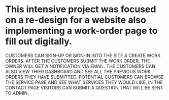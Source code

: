 # This intensive project was focused on a re-design for a website also implementing a work-order page to fill out digitally.
CUSTOMERS CAN SIGN-UP OR SIGN-IN INTO THE SITE A CREATE WORK ORDERS.
AFTER THE CUSTOMERS SUBMIT THE WORK ORDER, THE OWNER WILL GET A NOTIFICATION VIA EMAIL.
THE CUSTOMERS CAN ALSO VIEW THIER DASHBOARD AND SEE ALL THE PREVIOUS WORK ORDERS THEY HAVE SUBMITTED.
POTENTIAL CUSTOMERS CAN BROWSE THE SERVICE PAGE AND SEE WHAT SERVICES THEY WOULD LIKE.
IN THE CONTACT PAGE VISITORS CAN SUBMIT A QUESTION THAT WILL BE SENT TO ADMIN.
